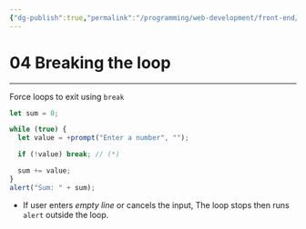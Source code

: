 ```yaml
---
{"dg-publish":true,"permalink":"/programming/web-development/front-end/javascript-vanilla/01-basics/10-loops/04-breaking-the-loop/","tags":["programming","webdevelopment","frontend","JavaScript"],"created":"2024-11-09T11:30:42.060+08:00"}
---
```



# 04 Breaking the loop

---

Force loops to exit using `break`

```javascript
let sum = 0;

while (true) {
  let value = +prompt("Enter a number", "");

  if (!value) break; // (*)

  sum += value;
}
alert("Sum: " + sum);
```

- If user enters _empty line_ or cancels the input, The loop stops then runs `alert` outside the loop.
